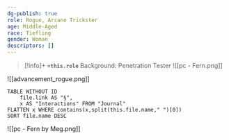 ```yaml
---
dg-publish: true
role: Rogue, Arcane Trickster
age: Middle-Aged
race: Tiefling
gender: Woman
descriptors: []
---
```


> [!info]+
> **`=this.role`**
> Background: Penetration Tester
> ![[pc - Fern.png]]

![[advancement_rogue.png]]

```dataview
TABLE WITHOUT ID
	file.link AS "§", 
	x AS "Interactions" FROM "Journal"
FLATTEN x WHERE contains(x,split(this.file.name," ")[0])
SORT file.name DESC
```


![[pc - Fern by Meg.png]]